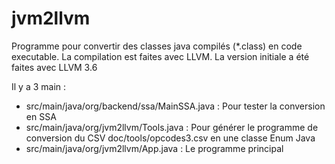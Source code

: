 # jvm2llvm

Programme pour convertir des classes java compilés (*.class) en code executable. La compilation est faites avec LLVM.
La version initiale a été faites avec LLVM 3.6

Il y a 3 main :
- src/main/java/org/backend/ssa/MainSSA.java : Pour tester la conversion en SSA
- src/main/java/org/jvm2llvm/Tools.java : Pour générer le programme de conversion du CSV doc/tools/opcodes3.csv en  une classe Enum Java
- src/main/java/org/jvm2llvm/App.java : Le programme principal

